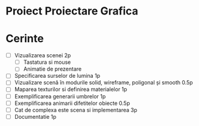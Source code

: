 # Proiect Proiectare Grafica

# Cerinte
- [ ] Vizualizarea scenei 2p
    - [ ] Tastatura si mouse
    - [ ] Animatie de prezentare
- [ ] Specificarea surselor de lumina 1p
- [ ] Vizualizare scenă în modurile solid, wireframe, poligonal și smooth 0.5p
- [ ] Maparea texturilor si definirea materialelor 1p
- [ ] Exemplificarea generarii umbrelor 1p
- [ ] Exemplificarea animarii difetitelor obiecte 0.5p
- [ ] Cat de complexa este scena si implementarea 3p 
- [ ] Documentatie 1p
